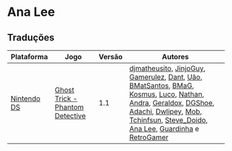 # Ana Lee

## Traduções

| Plataforma | Jogo | Versão | Autores |
| ----------- | ----------- | ----------- | ----------- |
| [Nintendo DS](../../traducoes/nintendo-ds/) | [Ghost Trick - Phantom Detective](../../traducoes/nintendo-ds/ghost-trick-phantom-detective_djmatheusito-et-al/) | 1.1 | [djmatheusito](../../autores/djmatheusito/), [JinjoGuy](../../autores/jinjoguy/), [Gamerulez](../../autores/gamerulez/), [Dant](../../autores/dant/), [Uão](../../autores/uao/), [BMatSantos](../../autores/bmatsantos/), [BMaG](../../autores/bmag/), [Kosmus](../../autores/kosmus/), [Luco](../../autores/luco/), [Nathan](../../autores/nathan/), [Andra](../../autores/andra/), [Geraldox](../../autores/geraldox/), [DGShoe](../../autores/dgshoe/), [Adachi](../../autores/adachi/), [Dwlipey](../../autores/dwlipey/), [Mob](../../autores/mob/), [Tchinfsun](../../autores/tchinfsun/), [Steve\_Doido](../../autores/steve_doido/), [Ana Lee](../../autores/ana-lee/), [Guardinha](../../autores/guardinha/) e [RetroGamer](../../autores/retrogamer/) |